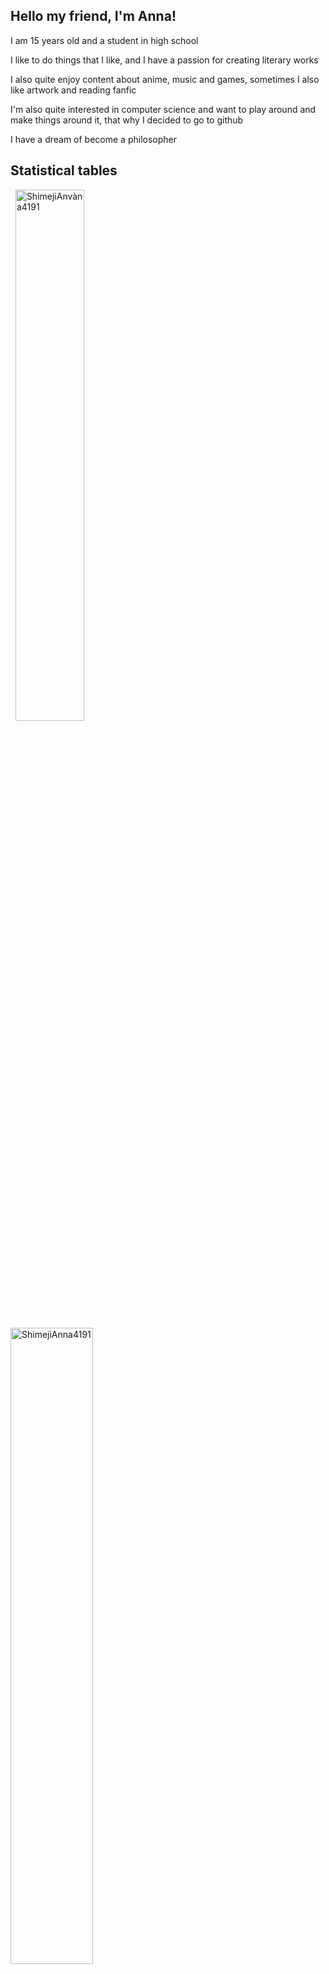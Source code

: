 ## Hello my friend, I'm Anna!

I am 15 years old and a student in high school

I like to do things that I like, and I have a passion for creating literary works

I also quite enjoy content about anime, music and games, sometimes I also like artwork and reading fanfic 

I'm also quite interested in computer science and want to play around and make things around it, that why I decided to go to github

I have a dream of become a philosopher

## Statistical tables
<div class="d-block"> 
  <a href="https://github.com/anuraghazra/github-readme-stats" title="GitHub Readme Stats"><img src="https://github-readme-stats.vercel.app/api?username=ShimejiAnna4191&theme=tokyonight" alt="ShimejiAnvàna4191" width=46.7% align="center" /></a>
  <a href="https://github.com/denvercoder1/github-readme-streak-stats" title="Github Readme Streak Stats"><img src="https://streak-stats.demolab.com/?user=ShimejiAnna4191&theme=tokyonight" alt="ShimejiAnna4191" width=51.1% align="center"/></a> 
</div>
<br>
<a href="https://github.com/Ashutosh00710/github-readme-activity-graph" title="Github Readme Activity Stats"><img src="https://github-readme-activity-graph.vercel.app/graph?username=ShimejiAnna4191&theme=github" alt="ShimejiAnna4191" width=99.8% /></a>

---
## Some language i've use

<div class="d-block">
<a href="https://github.com/anuraghazra/github-readme-stats" title="Langs"><img src="https://github-readme-stats.vercel.app/api/top-langs/?username=ShimejiAnna4191&theme=tokyonight" alt="ShimejiAnna4191" width=48% align=left/></a>
</div>

---       

### Some fact about me      
Actually my name is not Anna but I will keep this name for some reasons related to motivation and good sleep            

I have the personality of a kid

Sometimes I'm curious so don't be shy if I ask too many questions

I disagree with chatGPT, well I just consider it as a search engine
